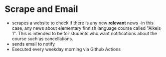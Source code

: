 # Scrape and Email

 - scrapes a website to check if there is any new **relevant** news
  -in this case, any news about elementary finnish language course called "Alkeis 1". This is intended to be for students who want notifications about the course such as cancellations.
 - sends email to notify
 - Executed every weekday morning via Github Actions
